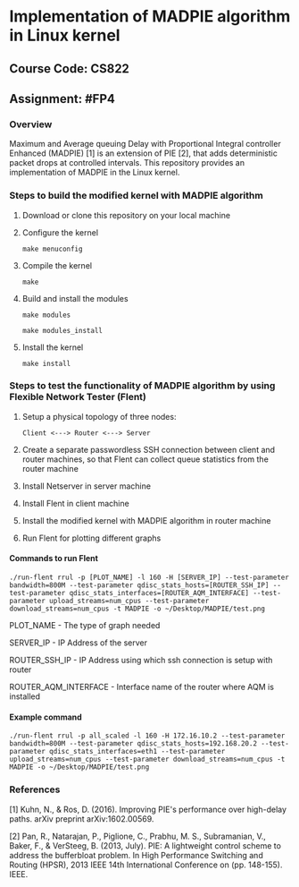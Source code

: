 # Implementation of MADPIE algorithm in Linux kernel

## Course Code: CS822

## Assignment: #FP4

### Overview 

Maximum and Average queuing Delay with Proportional Integral controller Enhanced (MADPIE) [1] is an extension of PIE [2], that adds deterministic packet drops at controlled intervals. This repository provides an implementation of MADPIE in the Linux kernel.

### Steps to build the modified kernel with MADPIE algorithm

1. Download or clone this repository on your local machine

2. Configure the kernel

   `make menuconfig`

3. Compile the kernel

   `make`

4. Build and install the modules

   `make modules`

   `make modules_install`

5. Install the kernel

   `make install`

### Steps to test the functionality of MADPIE algorithm by using Flexible Network Tester (Flent)

1. Setup a physical topology of three nodes:

   `Client <---> Router <---> Server`

2. Create a separate passwordless SSH connection between client and router machines, so that Flent can collect queue statistics from the router machine

3. Install Netserver in server machine

4. Install Flent in client machine

5. Install the modified kernel with MADPIE algorithm in router machine

6. Run Flent for plotting different graphs 

#### Commands to run Flent

`./run-flent rrul -p [PLOT_NAME] -l 160 -H [SERVER_IP] --test-parameter bandwidth=800M --test-parameter qdisc_stats_hosts=[ROUTER_SSH_IP] --test-parameter qdisc_stats_interfaces=[ROUTER_AQM_INTERFACE] --test-parameter upload_streams=num_cpus --test-parameter download_streams=num_cpus -t MADPIE -o ~/Desktop/MADPIE/test.png`

PLOT_NAME - The type of graph needed

SERVER_IP - IP Address of the server

ROUTER_SSH_IP - IP Address using which ssh connection is setup with router 

ROUTER_AQM_INTERFACE - Interface name of the router where AQM is installed

#### Example command

`./run-flent rrul -p all_scaled -l 160 -H 172.16.10.2 --test-parameter bandwidth=800M --test-parameter qdisc_stats_hosts=192.168.20.2 --test-parameter qdisc_stats_interfaces=eth1 --test-parameter upload_streams=num_cpus --test-parameter download_streams=num_cpus -t MADPIE -o ~/Desktop/MADPIE/test.png`

### References

[1] Kuhn, N., & Ros, D. (2016). Improving PIE's performance over high-delay paths. arXiv preprint arXiv:1602.00569.

[2] Pan, R., Natarajan, P., Piglione, C., Prabhu, M. S., Subramanian, V., Baker, F., & VerSteeg, B. (2013, July). PIE: A lightweight control scheme to address the bufferbloat problem. In High Performance Switching and Routing (HPSR), 2013 IEEE 14th International Conference on (pp. 148-155). IEEE.
